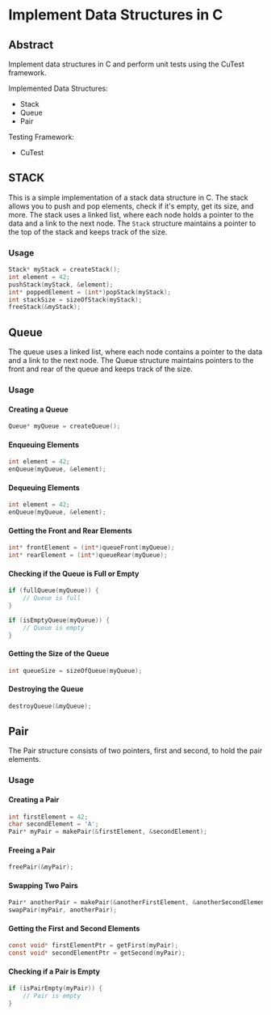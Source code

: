 # Implement Data Structures in C

## Abstract
Implement data structures in C and perform unit tests using the CuTest framework.

Implemented Data Structures:
* Stack
* Queue
* Pair

Testing Framework:
* CuTest

## STACK
This is a simple implementation of a stack data structure in C. The stack allows you to push and pop elements, check if it's empty, get its size, and more.
The stack uses a linked list, where each node holds a pointer to the data and a link to the next node. The `Stack` structure maintains a pointer to the top of the stack and keeps track of the size.

### Usage
```c
Stack* myStack = createStack();
int element = 42;
pushStack(myStack, &element);
int* poppedElement = (int*)popStack(myStack);
int stackSize = sizeOfStack(myStack);
freeStack(&myStack);
```

## Queue
The queue uses a linked list, where each node contains a pointer to the data and a link to the next node. The Queue structure maintains pointers to the front and rear of the queue and keeps track of the size.

### Usage
#### Creating a Queue
```c
Queue* myQueue = createQueue();
```

#### Enqueuing Elements
```c
int element = 42;
enQueue(myQueue, &element);
```

#### Dequeuing Elements
```c
int element = 42;
enQueue(myQueue, &element);
```

#### Getting the Front and Rear Elements
```c
int* frontElement = (int*)queueFront(myQueue);
int* rearElement = (int*)queueRear(myQueue);
```

#### Checking if the Queue is Full or Empty
```c
if (fullQueue(myQueue)) {
    // Queue is full
}

if (isEmptyQueue(myQueue)) {
    // Queue is empty
}
```
#### Getting the Size of the Queue
```c
int queueSize = sizeOfQueue(myQueue);
```

#### Destroying the Queue
```c
destroyQueue(&myQueue);
```

## Pair
The Pair structure consists of two pointers, first and second, to hold the pair elements.
### Usage
#### Creating a Pair
```c
int firstElement = 42;
char secondElement = 'A';
Pair* myPair = makePair(&firstElement, &secondElement);
```

#### Freeing a Pair
```c
freePair(&myPair);
```

#### Swapping Two Pairs
```c
Pair* anotherPair = makePair(&anotherFirstElement, &anotherSecondElement);
swapPair(myPair, anotherPair);
```

#### Getting the First and Second Elements
```c
const void* firstElementPtr = getFirst(myPair);
const void* secondElementPtr = getSecond(myPair);
```

#### Checking if a Pair is Empty
```c
if (isPairEmpty(myPair)) {
    // Pair is empty
}
```




